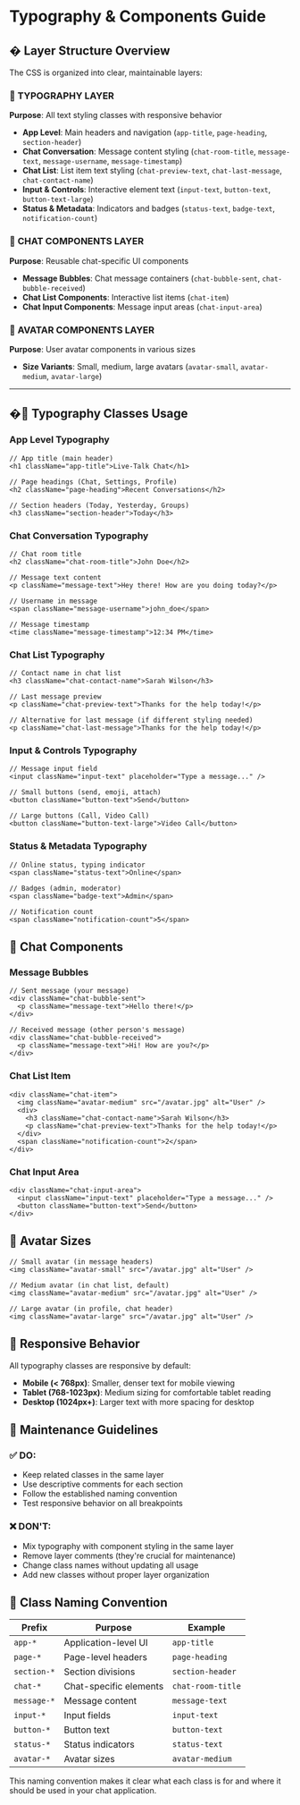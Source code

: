 # Typography & Components Guide

## � Layer Structure Overview

The CSS is organized into clear, maintainable layers:

### 🎯 **TYPOGRAPHY LAYER**

**Purpose**: All text styling classes with responsive behavior

- **App Level**: Main headers and navigation (`app-title`, `page-heading`, `section-header`)
- **Chat Conversation**: Message content styling (`chat-room-title`, `message-text`, `message-username`, `message-timestamp`)
- **Chat List**: List item text styling (`chat-preview-text`, `chat-last-message`, `chat-contact-name`)
- **Input & Controls**: Interactive element text (`input-text`, `button-text`, `button-text-large`)
- **Status & Metadata**: Indicators and badges (`status-text`, `badge-text`, `notification-count`)

### 💬 **CHAT COMPONENTS LAYER**

**Purpose**: Reusable chat-specific UI components

- **Message Bubbles**: Chat message containers (`chat-bubble-sent`, `chat-bubble-received`)
- **Chat List Components**: Interactive list items (`chat-item`)
- **Chat Input Components**: Message input areas (`chat-input-area`)

### 👤 **AVATAR COMPONENTS LAYER**

**Purpose**: User avatar components in various sizes

- **Size Variants**: Small, medium, large avatars (`avatar-small`, `avatar-medium`, `avatar-large`)

---

## �📝 Typography Classes Usage

### App Level Typography

```tsx
// App title (main header)
<h1 className="app-title">Live-Talk Chat</h1>

// Page headings (Chat, Settings, Profile)
<h2 className="page-heading">Recent Conversations</h2>

// Section headers (Today, Yesterday, Groups)
<h3 className="section-header">Today</h3>
```

### Chat Conversation Typography

```tsx
// Chat room title
<h2 className="chat-room-title">John Doe</h2>

// Message text content
<p className="message-text">Hey there! How are you doing today?</p>

// Username in message
<span className="message-username">john_doe</span>

// Message timestamp
<time className="message-timestamp">12:34 PM</time>
```

### Chat List Typography

```tsx
// Contact name in chat list
<h3 className="chat-contact-name">Sarah Wilson</h3>

// Last message preview
<p className="chat-preview-text">Thanks for the help today!</p>

// Alternative for last message (if different styling needed)
<p className="chat-last-message">Thanks for the help today!</p>
```

### Input & Controls Typography

```tsx
// Message input field
<input className="input-text" placeholder="Type a message..." />

// Small buttons (send, emoji, attach)
<button className="button-text">Send</button>

// Large buttons (Call, Video Call)
<button className="button-text-large">Video Call</button>
```

### Status & Metadata Typography

```tsx
// Online status, typing indicator
<span className="status-text">Online</span>

// Badges (admin, moderator)
<span className="badge-text">Admin</span>

// Notification count
<span className="notification-count">5</span>
```

## 🎨 Chat Components

### Message Bubbles

```tsx
// Sent message (your message)
<div className="chat-bubble-sent">
  <p className="message-text">Hello there!</p>
</div>

// Received message (other person's message)
<div className="chat-bubble-received">
  <p className="message-text">Hi! How are you?</p>
</div>
```

### Chat List Item

```tsx
<div className="chat-item">
  <img className="avatar-medium" src="/avatar.jpg" alt="User" />
  <div>
    <h3 className="chat-contact-name">Sarah Wilson</h3>
    <p className="chat-preview-text">Thanks for the help today!</p>
  </div>
  <span className="notification-count">2</span>
</div>
```

### Chat Input Area

```tsx
<div className="chat-input-area">
  <input className="input-text" placeholder="Type a message..." />
  <button className="button-text">Send</button>
</div>
```

## 👤 Avatar Sizes

```tsx
// Small avatar (in message headers)
<img className="avatar-small" src="/avatar.jpg" alt="User" />

// Medium avatar (in chat list, default)
<img className="avatar-medium" src="/avatar.jpg" alt="User" />

// Large avatar (in profile, chat header)
<img className="avatar-large" src="/avatar.jpg" alt="User" />
```

## 📱 Responsive Behavior

All typography classes are responsive by default:

- **Mobile (< 768px)**: Smaller, denser text for mobile viewing
- **Tablet (768-1023px)**: Medium sizing for comfortable tablet reading
- **Desktop (1024px+)**: Larger text with more spacing for desktop


## 🚀 Maintenance Guidelines

### ✅ **DO:**

- Keep related classes in the same layer
- Use descriptive comments for each section
- Follow the established naming convention
- Test responsive behavior on all breakpoints

### ❌ **DON'T:**

- Mix typography with component styling in the same layer
- Remove layer comments (they're crucial for maintenance)
- Change class names without updating all usage
- Add new classes without proper layer organization

## 🎯 Class Naming Convention

| Prefix      | Purpose                | Example           |
| ----------- | ---------------------- | ----------------- |
| `app-*`     | Application-level UI   | `app-title`       |
| `page-*`    | Page-level headers     | `page-heading`    |
| `section-*` | Section divisions      | `section-header`  |
| `chat-*`    | Chat-specific elements | `chat-room-title` |
| `message-*` | Message content        | `message-text`    |
| `input-*`   | Input fields           | `input-text`      |
| `button-*`  | Button text            | `button-text`     |
| `status-*`  | Status indicators      | `status-text`     |
| `avatar-*`  | Avatar sizes           | `avatar-medium`   |

This naming convention makes it clear what each class is for and where it should be used in your chat application.
